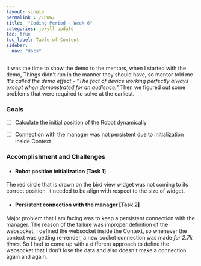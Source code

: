 ```yaml
---
layout: single
permalink : /CPW6/
title:  "Coding Period - Week 6"
categories: jekyll update
toc: true
toc_label: Table of Content
sidebar:
  nav: "docs"
---
```

It was the time to show the demo to the mentors, when I started with the demo, Things didn't run in the manner they should have, so mentor told me *It's called the demo effect - "The fact of device working perfectly always except when demonstrated for an audience."*  Then we figured out some problems that were required to solve at the earliest. 

### Goals

- [ ] Calculate the initial position of the Robot dynamically 

- [ ] Connection with the manager was not persistent due to initialization inside Context
 

### Accomplishment and Challenges 

* #### Robot position initialization  \[Task 1\]

The red circle that is drawn on the bird view widget was not coming to its correct position, it needed to be align with respect to the size of widget.

* #### Persistent connection with the manager \[Task 2\]

Major problem that I am facing was to keep a persistent connection with the manager. The reason of the failure was improper definition of the websocket, I defined the websocket inside the Context, so whenever the context was getting re-render, a new socket connection was made *for 2.7k times*. So I had to come up with a different approach to define the websocket that I don't lose the data and also doesn't make a connection again and again.

